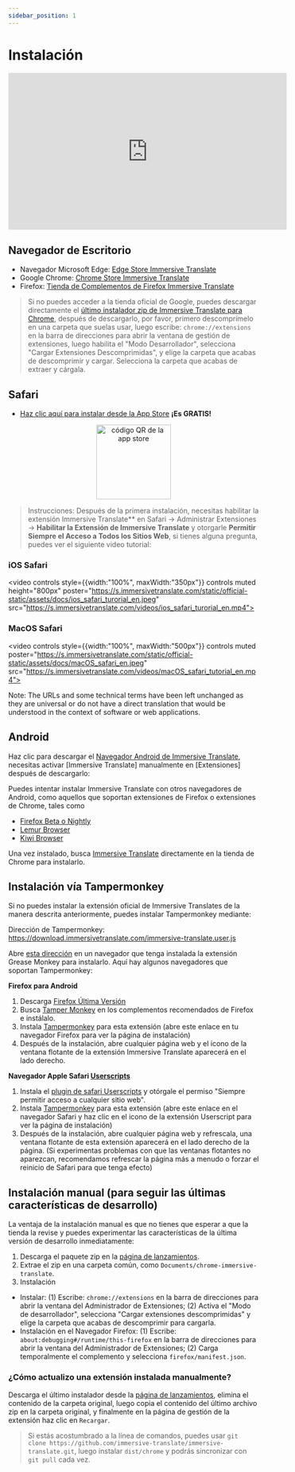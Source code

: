 ```yaml
---
sidebar_position: 1
---
```


# Instalación
<iframe width="560" height="315" src="https://www.youtube.com/embed/SHznc5kQCM4?si=RyZYUcjW560Bc57-" title="Reproductor de vídeos de YouTube" frameborder="0" allow="accelerometer; autoplay; clipboard-write; encrypted-media; gyroscope; picture-in-picture; web-share" allowfullscreen></iframe>

## Navegador de Escritorio

- Navegador Microsoft Edge: [Edge Store Immersive Translate](https://microsoftedge.microsoft.com/addons/detail/amkbmndfnliijdhojkpoglbnaaahippg)
- Google Chrome: [Chrome Store Immersive Translate](https://chrome.google.com/webstore/detail/immersive-translate/bpoadfkcbjbfhfodiogcnhhhpibjhbnh)
- Firefox: [Tienda de Complementos de Firefox Immersive Translate](https://addons.mozilla.org/firefox/addon/immersive-translate/)

> Si no puedes acceder a la tienda oficial de Google, puedes descargar directamente el [último instalador zip de Immersive Translate para Chrome](https://download.immersivetranslate.com/latest/chrome-immersive-translate.zip), después de descargarlo, por favor, primero descomprímelo en una carpeta que suelas usar, luego escribe: `chrome://extensions` en la barra de direcciones para abrir la ventana de gestión de extensiones, luego habilita el "Modo Desarrollador", selecciona "Cargar Extensiones Descomprimidas", y elige la carpeta que acabas de descomprimir y cargar. Selecciona la carpeta que acabas de extraer y cárgala.

## Safari

- [Haz clic aquí para instalar desde la App Store](https://apps.apple.com/app/immersive-translate/id6447957425) **¡Es GRATIS!**

<div align="center">
<img src="https://s.immersivetranslate.com/static/official-static/assets/immersive-app-store.png" width="150" alt="código QR de la app store"/>
</div>

> Instrucciones: Después de la primera instalación, necesitas habilitar la extensión Immersive Translate\*\* en Safari -> Administrar Extensiones -> **Habilitar la Extensión de Immersive Translate** y otorgarle **Permitir Siempre el Acceso a Todos los Sitios Web**, si tienes alguna pregunta, puedes ver el siguiente video tutorial:

### iOS Safari

<video
controls style={{width:"100%", maxWidth:"350px"}}
controls
muted
height="800px"
poster="https://s.immersivetranslate.com/static/official-static/assets/docs/ios_safari_turorial_en.jpeg" src="https://s.immersivetranslate.com/videos/ios_safari_turorial_en.mp4"></video>

### MacOS Safari

<video
controls style={{width:"100%", maxWidth:"500px"}}
controls
muted
poster="https://s.immersivetranslate.com/static/official-static/assets/docs/macOS_safari_en.jpeg" src="https://s.immersivetranslate.com/videos/macOS_safari_tutorial_en.mp4"></video>

Note: The URLs and some technical terms have been left unchanged as they are universal or do not have a direct translation that would be understood in the context of software or web applications.

## Android

Haz clic para descargar el [Navegador Android de Immersive Translate](/es/android/), necesitas activar [Immersive Translate] manualmente en [Extensiones] después de descargarlo:

Puedes intentar instalar Immersive Translate con otros navegadores de Android, como aquellos que soportan extensiones de Firefox o extensiones de Chrome, tales como

- [Firefox Beta o Nightly](https://www.mozilla.org/firefox/channel/android/)
- [Lemur Browser](https://lemurbrowser.com/app/)
- [Kiwi Browser](https://kiwibrowser.com/)

Una vez instalado, busca [Immersive Translate](https://chrome.google.com/webstore/detail/immersive-translate/bpoadfkcbjbfhfodiogcnhhhpibjhbnh) directamente en la tienda de Chrome para instalarlo.

## Instalación vía Tampermonkey

Si no puedes instalar la extensión oficial de Immersive Translates de la manera descrita anteriormente, puedes instalar Tampermonkey mediante:

Dirección de Tampermonkey: https://download.immersivetranslate.com/immersive-translate.user.js

Abre [esta dirección](https://download.immersivetranslate.com/immersive-translate.user.js) en un navegador que tenga instalada la extensión Grease Monkey para instalarlo. Aquí hay algunos navegadores que soportan Tampermonkey:

**Firefox para Android**

1. Descarga [Firefox Última Versión](https://www.mozilla.org/firefox/browsers/mobile/android/) 
2. Busca [Tamper Monkey](https://www.tampermonkey.net/) en los complementos recomendados de Firefox e instálalo.
3. Instala [Tampermonkey](https://download.immersivetranslate.com/immersive-translate.user.js) para esta extensión (abre este enlace en tu navegador Firefox para ver la página de instalación)
4. Después de la instalación, abre cualquier página web y el icono de la ventana flotante de la extensión Immersive Translate aparecerá en el lado derecho.

**Navegador Apple Safari [Userscripts](https://itunes.apple.com/us/app/userscripts/id1463298887)**

1. Instala el [plugin de safari Userscripts](https://itunes.apple.com/us/app/userscripts/id1463298887) y otórgale el permiso "Siempre permitir acceso a cualquier sitio web".
2. Instala [Tampermonkey](https://download.immersivetranslate.com/immersive-translate.user.js) para esta extensión (abre este enlace en el navegador Safari y haz clic en el icono de la extensión Userscript para ver la página de instalación)
3. Después de la instalación, abre cualquier página web y refrescala, una ventana flotante de esta extensión aparecerá en el lado derecho de la página. (Si experimentas problemas con que las ventanas flotantes no aparezcan, recomendamos refrescar la página más a menudo o forzar el reinicio de Safari para que tenga efecto)

<!-- Si tienes preguntas al instalar, puedes referirte a [tutorial de video en YouTube](https://www.youtube.com/watch?v=IWOFFWDfZGY)

<iframe width="560" height="315" src="https://www.youtube.com/embed/IWOFFWDfZGY" title="Reproductor de video de YouTube" frameBorder="0" allow="acelerómetro; autoplay; escritura en el portapapeles; medios cifrados; giroscopio; imagen en imagen; compartir en la web" allowFullScreen></iframe> -->

## Instalación manual (para seguir las últimas características de desarrollo)

La ventaja de la instalación manual es que no tienes que esperar a que la tienda la revise y puedes experimentar las características de la última versión de desarrollo inmediatamente:

1. Descarga el paquete zip en la [página de lanzamientos](https://github.com/immersive-translate/immersive-translate/releases/).
2. Extrae el zip en una carpeta común, como `Documents/chrome-immersive-translate`.
3. Instalación

- Instalar: (1) Escribe: `chrome://extensions` en la barra de direcciones para abrir la ventana del Administrador de Extensiones; (2) Activa el "Modo de desarrollador", selecciona "Cargar extensiones descomprimidas" y elige la carpeta que acabas de descomprimir para cargarla.
- Instalación en el Navegador Firefox: (1) Escribe: `about:debugging#/runtime/this-firefox` en la barra de direcciones para abrir la ventana del Administrador de Extensiones; (2) Carga temporalmente el complemento y selecciona `firefox/manifest.json`.

### ¿Cómo actualizo una extensión instalada manualmente?

Descarga el último instalador desde la [página de lanzamientos](https://github.com/immersive-translate/immersive-translate/releases/), elimina el contenido de la carpeta original, luego copia el contenido del último archivo zip en la carpeta original, y finalmente en la página de gestión de la extensión haz clic en `Recargar`.

> Si estás acostumbrado a la línea de comandos, puedes usar `git clone https://github.com/immersive-translate/immersive-translate.git`, luego instalar `dist/chrome` y podrás sincronizar con `git pull` cada vez.